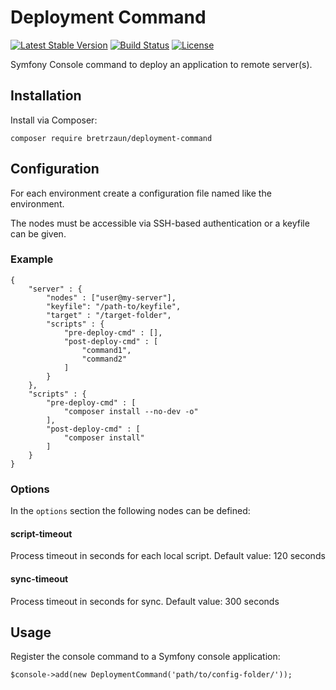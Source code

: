 # Deployment Command

[![Latest Stable Version](https://poser.pugx.org/bretrzaun/deployment-command/v)](//packagist.org/packages/bretrzaun/deployment-command)
[![Build Status](https://travis-ci.org/bretrzaun/DeploymentCommand.svg?branch=master)](https://travis-ci.org/bretrzaun/DeploymentCommand)
[![License](https://poser.pugx.org/bretrzaun/deployment-command/license)](//packagist.org/packages/bretrzaun/deployment-command)

Symfony Console command to deploy an application to remote server(s).

## Installation

Install via Composer:

```composer require bretrzaun/deployment-command```

## Configuration

For each environment create a configuration file named like the environment.

The nodes must be accessible via SSH-based authentication or a keyfile can be given.

### Example

```
{
    "server" : {
        "nodes" : ["user@my-server"],
        "keyfile": "/path-to/keyfile",
        "target" : "/target-folder",
        "scripts" : {
            "pre-deploy-cmd" : [],
            "post-deploy-cmd" : [
                "command1",
                "command2"
            ]
        }
    },
    "scripts" : {
        "pre-deploy-cmd" : [
            "composer install --no-dev -o"
        ],
        "post-deploy-cmd" : [
            "composer install"
        ]
    }
}
```

### Options

In the `options` section the following nodes can be defined:

#### script-timeout

Process timeout in seconds for each local script. Default value: 120 seconds

#### sync-timeout

Process timeout in seconds for sync. Default value: 300 seconds


## Usage

Register the console command to a Symfony console application:

```
$console->add(new DeploymentCommand('path/to/config-folder/'));
```
